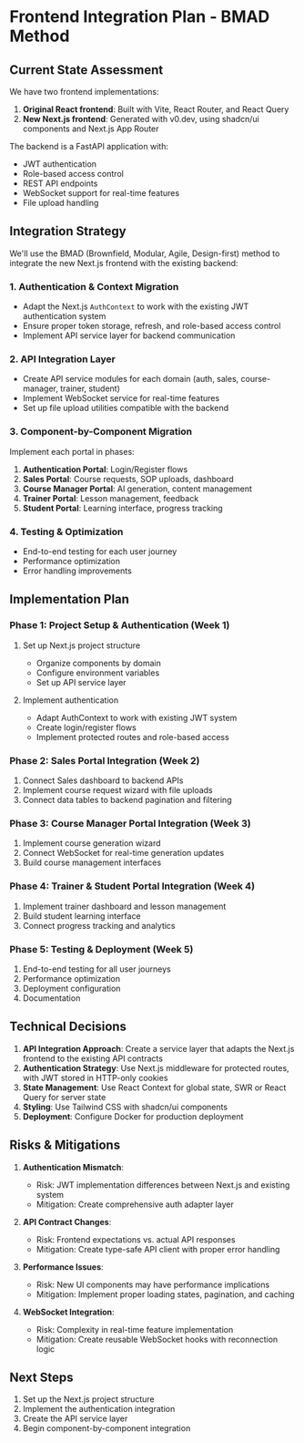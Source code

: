 # Frontend Integration Plan - BMAD Method

## Current State Assessment

We have two frontend implementations:
1. **Original React frontend**: Built with Vite, React Router, and React Query
2. **New Next.js frontend**: Generated with v0.dev, using shadcn/ui components and Next.js App Router

The backend is a FastAPI application with:
- JWT authentication
- Role-based access control
- REST API endpoints
- WebSocket support for real-time features
- File upload handling

## Integration Strategy

We'll use the BMAD (Brownfield, Modular, Agile, Design-first) method to integrate the new Next.js frontend with the existing backend:

### 1. Authentication & Context Migration

- Adapt the Next.js `AuthContext` to work with the existing JWT authentication system
- Ensure proper token storage, refresh, and role-based access control
- Implement API service layer for backend communication

### 2. API Integration Layer

- Create API service modules for each domain (auth, sales, course-manager, trainer, student)
- Implement WebSocket service for real-time features
- Set up file upload utilities compatible with the backend

### 3. Component-by-Component Migration

Implement each portal in phases:
1. **Authentication Portal**: Login/Register flows
2. **Sales Portal**: Course requests, SOP uploads, dashboard
3. **Course Manager Portal**: AI generation, content management
4. **Trainer Portal**: Lesson management, feedback
5. **Student Portal**: Learning interface, progress tracking

### 4. Testing & Optimization

- End-to-end testing for each user journey
- Performance optimization
- Error handling improvements

## Implementation Plan

### Phase 1: Project Setup & Authentication (Week 1)

1. Set up Next.js project structure
   - Organize components by domain
   - Configure environment variables
   - Set up API service layer

2. Implement authentication
   - Adapt AuthContext to work with existing JWT system
   - Create login/register flows
   - Implement protected routes and role-based access

### Phase 2: Sales Portal Integration (Week 2)

1. Connect Sales dashboard to backend APIs
2. Implement course request wizard with file uploads
3. Connect data tables to backend pagination and filtering

### Phase 3: Course Manager Portal Integration (Week 3)

1. Implement course generation wizard
2. Connect WebSocket for real-time generation updates
3. Build course management interfaces

### Phase 4: Trainer & Student Portal Integration (Week 4)

1. Implement trainer dashboard and lesson management
2. Build student learning interface
3. Connect progress tracking and analytics

### Phase 5: Testing & Deployment (Week 5)

1. End-to-end testing for all user journeys
2. Performance optimization
3. Deployment configuration
4. Documentation

## Technical Decisions

1. **API Integration Approach**: Create a service layer that adapts the Next.js frontend to the existing API contracts
2. **Authentication Strategy**: Use Next.js middleware for protected routes, with JWT stored in HTTP-only cookies
3. **State Management**: Use React Context for global state, SWR or React Query for server state
4. **Styling**: Use Tailwind CSS with shadcn/ui components
5. **Deployment**: Configure Docker for production deployment

## Risks & Mitigations

1. **Authentication Mismatch**: 
   - Risk: JWT implementation differences between Next.js and existing system
   - Mitigation: Create comprehensive auth adapter layer

2. **API Contract Changes**: 
   - Risk: Frontend expectations vs. actual API responses
   - Mitigation: Create type-safe API client with proper error handling

3. **Performance Issues**: 
   - Risk: New UI components may have performance implications
   - Mitigation: Implement proper loading states, pagination, and caching

4. **WebSocket Integration**: 
   - Risk: Complexity in real-time feature implementation
   - Mitigation: Create reusable WebSocket hooks with reconnection logic

## Next Steps

1. Set up the Next.js project structure
2. Implement the authentication integration
3. Create the API service layer
4. Begin component-by-component integration 